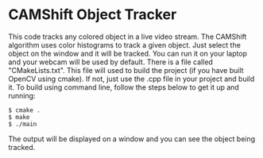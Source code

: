 # CAMShift Object Tracker

This code tracks any colored object in a live video stream. The CAMShift algorithm uses color histograms to track a given object. Just select the object on the window and it will be tracked. You can run it on your laptop and your webcam will be used by default. There is a file called "CMakeLists.txt". This file will used to build the project (if you have built OpenCV using cmake). If not, just use the .cpp file in your project and build it. To build using command line, follow the steps below to get it up and running:

	$ cmake .
	$ make
	$ ./main 

The output will be displayed on a window and you can see the object being tracked.